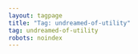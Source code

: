 ```yaml
---
layout: tagpage
title: "Tag: undreamed-of-utility"
tag: undreamed-of-utility
robots: noindex
---
```

